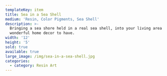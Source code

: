 ```yaml
---
templateKey: item
title: Sea in a Sea Shell
medium: 'Resin, Color Pigments, Sea Shell'
description: >-
  Bringing a sea shore held in a real sea shell, into your living area is a
  wonderful home decor to have.
width: '12'
height: '5'
sold: true
available: true
large_image: /img/sea-in-a-sea-shell.jpg
categories:
  - category: Resin Art
---
```


